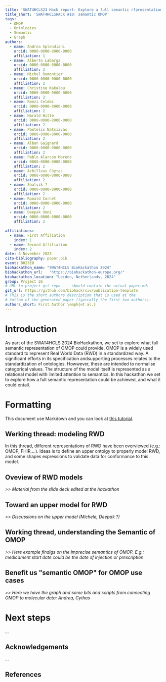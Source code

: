 ```yaml
---
title: 'SWAT4HCLS23 Hack report: Explore a full semantic rfpresentation of OMOP'
title_short: 'SWAT4HCLSHACK #10: semantic OMOP'
tags:
  - OMOP
  - Ontologies
  - Semantic
  - Graph
authors:
  - name: Andrea Splendiani
    orcid: 0000-0000-0000-0000
    affiliation: 1
  - name: Alberto Labarga
    orcid: 0000-0000-0000-0000
    affiliation: 2
  - name: Michel Dumontier
    orcid: 0000-0000-0000-0000
    affiliation: 2
  - name: Christine Kakalou
    orcid: 0000-0000-0000-0000
    affiliation: 2
  - name: Remzi Celebi
    orcid: 0000-0000-0000-0000
    affiliation: 2
  - name: Harald Witte
    orcid: 0000-0000-0000-0000
    affiliation: 2
  - name: Pantelis Natsiavas
    orcid: 0000-0000-0000-0000
    affiliation: 2
  - name: Alban Gaignard
    orcid: 0000-0000-0000-0000
    affiliation: 2
  - name: Pablo Alarcon Moreno
    orcid: 0000-0000-0000-0000
    affiliation: 2
  - name: Achilleas Chytas
    orcid: 0000-0000-0000-0000
    affiliation: 2
  - name: Shatvik ?
    orcid: 0000-0000-0000-0000
    affiliation: 2
  - name: Ronald Cornet
    orcid: 0000-0000-0000-0000
    affiliation: 2
  - name: Deepak Unni
    orcid: 0000-0000-0000-0000
    affiliation: 2
    
affiliations:
  - name: First Affiliation
    index: 1
  - name: Second Affiliation
    index: 2
date: 8 November 2023
cito-bibliography: paper.bib
event: BH23EU
biohackathon_name: "SWAT4HCLS BioHackathon 2024"
biohackathon_url:   "https://biohackathon-europe.org/"
biohackathon_location: "Leiden, Netherlands, 2024"
group: Project 26
# URL to project git repo --- should contain the actual paper.md:
git_url: https://github.com/biohackrxiv/publication-template
# This is the short authors description that is used at the
# bottom of the generated paper (typically the first two authors):
authors_short: First Author \emph{et al.}
---
```



# Introduction

As part of the SWAT4HCLS 2024 BioHackathon, we set to explore what full semantic representation of OMOP could provide. OMOP is a widely used standard to represent Real World Data (RWD) in a standardized way. A significant efforts in its specification andsupporting processes relates to the standardization of ontologies. Howwever, these are intended to normalise categorical values. The structure of the model itself is represented as a relational model with limited attention to semantics. In this hackathon we set to explore how a full semantic representation could be achieved, and what it could entail.
# Formatting

This document use Markdown and you can look at [this tutorial](https://www.markdowntutorial.com/).

## Werking thread: modeling RWD

In this thread, different representations of RWD have been overviewed (e.g.: OMOP, FHIR,...). Ideas is to define an upper ontolgy to properly model RWD, and some shapes expressions to validate data for conformance to this model.
## Oveview of RWD models
_>> Material from the slide deck edited at the hackathon_
## Toward an upper model for RWD
_>> Discussions on the upper model (Michele, Deepak ?)_

## Working thread, understanding the Semantic of OMOP
_>> Here example findigs on the imprecise semantics of OMOP. E.g.: medicament start date could be the date of injection or prescription_

## Benefit us "semantic OMOP" for OMOP use cases
_>> Here we have the graph and some bits and scripts from connecting OMOP to molecular data: Andrea, Cythas_

# Next steps

...

## Acknowledgements

...

## References
